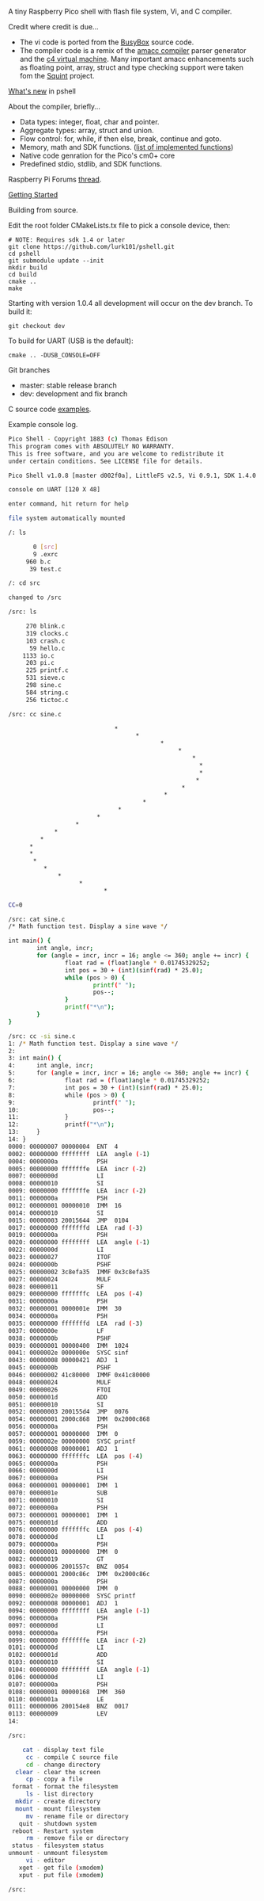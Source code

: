 A tiny Raspberry Pico shell with flash file system, Vi, and C compiler.

[busybox]: https://www.busybox.net
[amacc compiler]: https://github.com/jserv/amacc.git
[c4 virtual machine]: https://github.com/rswier/c4.git
[Squint]: https://github.com/HPCguy/Squint.git
[list of implemented functions]: FUNCTIONS.md
[What's new]: WHATSNEW.md
[examples]: c-examples
[thread]: https://forums.raspberrypi.com/viewtopic.php?t=336843
[Getting Started]: GETTING-STARTED.md

Credit where credit is due...

- The vi code is ported from the [BusyBox] source code.
- The compiler code is a remix of the [amacc compiler] parser generator
and the [c4 virtual machine]. Many important amacc enhancements such as
floating point, array, struct and type checking support were taken fom
the [Squint] project.

[What's new] in pshell

About the compiler, briefly…

- Data types: integer, float, char and pointer.
- Aggregate types: array, struct and union.
- Flow control: for, while, if then else, break, continue and goto.
- Memory, math and SDK functions. ([list of implemented functions])
- Native code genration for the Pico's cm0+ core
- Predefined stdio, stdlib, and SDK functions.

Raspberry Pi Forums [thread].

[Getting Started]

Building from source.

Edit the root folder CMakeLists.tx file to pick a console device, then:

```
# NOTE: Requires sdk 1.4 or later
git clone https://github.com/lurk101/pshell.git
cd pshell
git submodule update --init
mkdir build
cd build
cmake ..
make
```
Starting with version 1.0.4 all development will occur on the dev branch. To build it:
```
git checkout dev
```
To build for UART (USB is the default):
```
cmake .. -DUSB_CONSOLE=OFF
```

Git branches

- master: stable release branch
- dev: development and fix branch

C source code [examples].

Example console log.

```sh
Pico Shell - Copyright 1883 (c) Thomas Edison
This program comes with ABSOLUTELY NO WARRANTY.
This is free software, and you are welcome to redistribute it
under certain conditions. See LICENSE file for details.

Pico Shell v1.0.8 [master d002f0a], LittleFS v2.5, Vi 0.9.1, SDK 1.4.0

console on UART [120 X 48]

enter command, hit return for help

file system automatically mounted

/: ls

       0 [src]
       9 .exrc
     960 b.c
      39 test.c

/: cd src

changed to /src

/src: ls

     270 blink.c
     319 clocks.c
     103 crash.c
      59 hello.c
    1133 io.c
     203 pi.c
     225 printf.c
     531 sieve.c
     298 sine.c
     584 string.c
     256 tictoc.c

/src: cc sine.c

                              *
                                    *
                                           *
                                                *
                                                    *
                                                      *
                                                      *
                                                     *
                                                 *
                                            *
                                      *
                               *
                         *
                   *
             *
         *
      *
      *
       *
          *
              *
                    *
                           *

CC=0

/src: cat sine.c
/* Math function test. Display a sine wave */

int main() {
        int angle, incr;
        for (angle = incr, incr = 16; angle <= 360; angle += incr) {
                float rad = (float)angle * 0.01745329252;
                int pos = 30 + (int)(sinf(rad) * 25.0);
                while (pos > 0) {
                        printf(" ");
                        pos--;
                }
                printf("*\n");
        }
}

/src: cc -si sine.c
1: /* Math function test. Display a sine wave */
2:
3: int main() {
4:      int angle, incr;
5:      for (angle = incr, incr = 16; angle <= 360; angle += incr) {
6:              float rad = (float)angle * 0.01745329252;
7:              int pos = 30 + (int)(sinf(rad) * 25.0);
8:              while (pos > 0) {
9:                      printf(" ");
10:                     pos--;
11:             }
12:             printf("*\n");
13:     }
14: }
0000: 00000007 00000004  ENT  4
0002: 00000000 ffffffff  LEA  angle (-1)
0004: 0000000a           PSH
0005: 00000000 fffffffe  LEA  incr (-2)
0007: 0000000d           LI
0008: 00000010           SI
0009: 00000000 fffffffe  LEA  incr (-2)
0011: 0000000a           PSH
0012: 00000001 00000010  IMM  16
0014: 00000010           SI
0015: 00000003 20015644  JMP  0104
0017: 00000000 fffffffd  LEA  rad (-3)
0019: 0000000a           PSH
0020: 00000000 ffffffff  LEA  angle (-1)
0022: 0000000d           LI
0023: 00000027           ITOF
0024: 0000000b           PSHF
0025: 00000002 3c8efa35  IMMF 0x3c8efa35
0027: 00000024           MULF
0028: 00000011           SF
0029: 00000000 fffffffc  LEA  pos (-4)
0031: 0000000a           PSH
0032: 00000001 0000001e  IMM  30
0034: 0000000a           PSH
0035: 00000000 fffffffd  LEA  rad (-3)
0037: 0000000e           LF
0038: 0000000b           PSHF
0039: 00000001 00000400  IMM  1024
0041: 0000002e 0000000e  SYSC sinf
0043: 00000008 00000421  ADJ  1
0045: 0000000b           PSHF
0046: 00000002 41c80000  IMMF 0x41c80000
0048: 00000024           MULF
0049: 00000026           FTOI
0050: 0000001d           ADD
0051: 00000010           SI
0052: 00000003 200155d4  JMP  0076
0054: 00000001 2000c868  IMM  0x2000c868
0056: 0000000a           PSH
0057: 00000001 00000000  IMM  0
0059: 0000002e 00000000  SYSC printf
0061: 00000008 00000001  ADJ  1
0063: 00000000 fffffffc  LEA  pos (-4)
0065: 0000000a           PSH
0066: 0000000d           LI
0067: 0000000a           PSH
0068: 00000001 00000001  IMM  1
0070: 0000001e           SUB
0071: 00000010           SI
0072: 0000000a           PSH
0073: 00000001 00000001  IMM  1
0075: 0000001d           ADD
0076: 00000000 fffffffc  LEA  pos (-4)
0078: 0000000d           LI
0079: 0000000a           PSH
0080: 00000001 00000000  IMM  0
0082: 00000019           GT
0083: 00000006 2001557c  BNZ  0054
0085: 00000001 2000c86c  IMM  0x2000c86c
0087: 0000000a           PSH
0088: 00000001 00000000  IMM  0
0090: 0000002e 00000000  SYSC printf
0092: 00000008 00000001  ADJ  1
0094: 00000000 ffffffff  LEA  angle (-1)
0096: 0000000a           PSH
0097: 0000000d           LI
0098: 0000000a           PSH
0099: 00000000 fffffffe  LEA  incr (-2)
0101: 0000000d           LI
0102: 0000001d           ADD
0103: 00000010           SI
0104: 00000000 ffffffff  LEA  angle (-1)
0106: 0000000d           LI
0107: 0000000a           PSH
0108: 00000001 00000168  IMM  360
0110: 0000001a           LE
0111: 00000006 200154e8  BNZ  0017
0113: 00000009           LEV
14:

/src:

    cat - display text file
     cc - compile C source file
     cd - change directory
  clear - clear the screen
     cp - copy a file
 format - format the filesystem
     ls - list directory
  mkdir - create directory
  mount - mount filesystem
     mv - rename file or directory
   quit - shutdown system
 reboot - Restart system
     rm - remove file or directory
 status - filesystem status
unmount - unmount filesystem
     vi - editor
   xget - get file (xmodem)
   xput - put file (xmodem)

/src:
```

